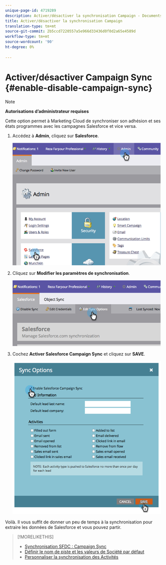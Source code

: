 ```yaml
---
unique-page-id: 4719289
description: Activer/désactiver la synchronisation Campaign - Documents marketing - Documentation du produit
title: Activer/désactiver la synchronisation Campaign
translation-type: tm+mt
source-git-commit: 2b5ccd7220557a5e966d33436d0f0d2a65e4589d
workflow-type: tm+mt
source-wordcount: '90'
ht-degree: 0%

---
```



# Activer/désactiver Campaign Sync {#enable-disable-campaign-sync}

>[!NOTE]
>
>**Autorisations d’administrateur requises**

Cette option permet à Marketing Cloud de synchroniser son adhésion et ses états programmes avec les campagnes Salesforce et vice versa.

1. Accédez à **Admin**, cliquez sur **Salesforce**.

   ![](assets/image2014-12-9-13-3a36-3a49.png)

1. Cliquez sur **Modifier les paramètres de synchronisation**.

   ![](assets/image2014-12-9-13-3a37-3a0.png)

1. Cochez **Activer Salesforce Campaign Sync** et cliquez sur **SAVE**.

   ![](assets/image2014-12-9-13-3a37-3a8.png)

Voilà. Il vous suffit de donner un peu de temps à la synchronisation pour extraire les données de Salesforce et vous pouvez partir.

>[!MORELIKETHIS]
>
>* [Synchronisation SFDC : Campaign Sync](/help/marketo/product-docs/crm-sync/salesforce-sync/sfdc-sync-details/sfdc-sync-campaign-sync.md)
>* [Définir le nom de piste et les valeurs de Société par défaut](/help/marketo/product-docs/crm-sync/salesforce-sync/setup/optional-steps/set-default-person-last-name-and-company-name.md)
>* [Personnaliser la synchronisation des Activités](/help/marketo/product-docs/crm-sync/salesforce-sync/setup/optional-steps/customize-activities-sync.md)

